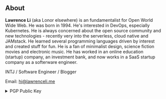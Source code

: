 ## About

**Lawrence Li** (aka Lonor elsewhere) is an fundamentalist for Open World Wide Web. He was born in 1994. He's interested in DevOps, especially Kubernetes. He is always concerned about the open source community and new technologies - recently very into the serverless, cloud native and JAMstack. He learned several programming languages driven by interest and created stuff for fun. He is a fan of minimalist design, science fiction movies and electronic music. He has worked in an online education (startup) company, an investment bank, and now works in a SaaS startup company as a softerware engineer.

INTJ / Software Engineer / Blogger

Email: <hi@lawrenceli.me>

<details>
  <summary> PGP Public Key </summary>

```txt
-----BEGIN PGP PUBLIC KEY BLOCK-----

mQINBGS86jIBEACnmdqmIm/fex2tzyZtDmSIGUuz2SMgVm2Iu5x0mXxYgVtobpH6
cuDOiBf8fPl8oMlacVKSPRAul05w6+hX3vt/JmbIuAZ2BlMX471tmjPCOs4vq0B6
hzs3ufHns57BmeN86w7NfTdQBIOtDIGHUEjpIMnL655V5+rYmrmZrkczzHryUY/9
EHL+uWAsyD3tJ9tYczdKPlly6feeqjokVdC2EYOzTLQIY9WtKnX4C7TSVe8T/3iE
L3QomTEUIukC8hGK9/syoI/7Opue4y6eYD/XZEllRvBYK6jvAJ28fO8rHdBq7+ar
7+POz74jA8/O+GgBYZQtgVDQncMhh3Sz6BsjsauGm3IDc1PvaRcXvQKdVqar6YJt
2FRZKbsiNyeyWwH44l5i/INsKWk839qK4F5W13p1B1HmonwuOc4CZZnkp+Yusz5+
aY178efJBNgwNjr4L53HlXZej4K/2Ln4FdCfllbCUpC7d+yZJUZ9GVZ6fgWnkV6e
y50o+2QI6HjT68ZTwOMMgoCJ1eXDNShaNOHuDZzQW6xk3Vx5M4RNneUEnRpngzmw
LM4cIa5uwTY8cQwiXQS+q+6C6h4gqqqHpQLs0OeiNeHD8QK6GPMS8y1/c9lkP+6F
Nqv400mIlsWHjHl7LUxBiXfj1kkffPWkcgkwDz85j4q8GNCbE98XLMKyXwARAQAB
tB5MYXdyZW5jZSBMaSA8aGlAbGF3cmVuY2VsaS5tZT6JAk4EEwEIADgWIQReF+ea
OiiOSVlOwetX7zS/a0l0MQUCZLzqMgIbAwULCQgHAgYVCgkICwIEFgIDAQIeAQIX
gAAKCRBX7zS/a0l0Mdx6D/9TBPU73bxFduCC9E0z90ScWpWxvI/7wU7pyQlPuuvz
NRlo/3dAeFagT9WaY9S5PgQW1cDtGX7VrARoPwjSxKOjnckfqxomEa8fCSukQBR8
wa3Mt8QbywMqLJikqEAPH4me+4ekO0/TR33viwVVSoa8IOu1vGTI8H9frYMnCWil
xbfdQpOgsGO/IO6OVjXxWhl2EXCtf2/Pgn6gD437BwusYQ5gxME1eCjlr1i5/eWt
+FVPrC/WECFf2Wmgk781TW5V55PKWh+/dNl7zVx3nvW51jWCTi4yMhghSGH+Rjwh
bBBYUbnJlkIH/5kmvu0WCO2oBE3BomRJz6vu6eUQPQ1LieqtlzLzFg6PZmdZC4/z
eMud6SlvIzNRu3jZGfs4W87k7bSulxVeRoQMbGn4QMhay8CKwF8YBCzt6zQfMCaL
78Tq85sT2O66dWJacwVBwtGQCONC6PO57Hf9fJs2G2aPZjGsTnxdVdAiRYmFdOqb
jefF++DU0P0BmEZTxq+Opt7NNisYpzeo19TMSu8dA4SybJdsFjm3Gu9CtVBAjRqo
k8Faw2UhTsOM20Mdv/RDMbZuaCUdBigSDW7LLK9D9V+vaEmuJVVXAXxu+VrW74SX
BIGK3C8fvopD9++/cfT5px08NAA2x8CGG999fq5y9Ra/JjAGQC5TnKPxMSFPkZtf
n7kCDQRkvOoyARAAruNXucq2m4qnm9haUSfSHe8RL75BbgugH07MAp9cvaN2xa5P
+IHNDZOi/9kD83tprZtZrCLhPT3a8ydWhUGbBjLDFpRea3pvWuoKqYLxCDt2q0BY
Std1UhRDr4S62mhvER00/ja/KrcFm1RhWJu+QxSwaYD3/rfuhzaDO9XoOMfz9acF
4aAzGaAl0laAguA+LtT2Twa78Or0axaZFOksH2QOJMxhffyVWT32OSd3J2P/zKwW
XWqSBGvI/IwHHMoyTqVMWPzw5DY6vYrCI0rNQYn0T5TkmqA5LgzLVIlFzTXH9RNG
axvVxuajKvvoyvcc/1H4087I8ELVotWqBdUw1VovRLQcXQDjwk5dSnHSqOp7yIxX
sQXsdGXRByp5qOalbP5LXnCV3E3MP4U2FARYw9fAMDlNivDWbwnFMxteflq4Oppv
7UWSOyN271BlVMHkuJ+uB7NgNB6QJe5o17UjLSd+Y8TwLwwuCZeJhdUtZAzRffIF
KuBdxKn7PXBaf3mZ9L5m/rNlo2a1KDWBW45xVWm40mXyi7pEziiHGCNsmN30gozo
mQfF9DbDPwt2YduzyeLEjskbb5zHmy5IPMdzVYa6CPvVwo7TCk1iXMFyTvcXQTuA
QJi6tuScQQkygnYN+bcpUT/dTeZQG3KIMFhNxuFZ3y4PzbcRkIyRsfNms30AEQEA
AYkCNgQYAQgAIBYhBF4X55o6KI5JWU7B61fvNL9rSXQxBQJkvOoyAhsMAAoJEFfv
NL9rSXQxKCsQAIEZXdLPDibe6TU1DBH7AniIZdQ5YIUAMcW2vPRTuY4v7vUCrnDK
mQqo0pijsCGcb6tj90F/2nwOaAGdKjNiUI3+BwqhoDDxJvLUTjZC94+EKO2NwSgO
mnbgTCWqGSGTX7EtVoDdk28jsnDb9GdN+txDEcM3QDUiKQvg3+3ubVdvtj//FJxh
vv0Tr6Ws4u2cQcGBDZiqEnlyCdDSqIDiLlG6yHXfqsdv+0uSzGu9Y737R2aeLJ9l
EaWM/kwqk9dUYrqZw3816yuIx32awIhzJLn7sW5xD3btKHyUcMRXBLUMKhiY+AZH
7t91jLHGWEz04uvbRYcW4GuB7gVl8USIkHMeM2oubyqrt4tIuONttuAsProRjKZ3
AFrc1Hsq56fQdhkcTRxrd1VxFj8JOPqMpXR/y/CVmo7HcHHj+/gFBkQjY5QAVE4K
MJ4LN+bYL06fxH2ZOjPXy6UjkKjKHAadt2HTlqShtVx9i7YIYEUL136mVTA5cEWs
0idhs1FEnWBsSF7AgdgFE039PFktKKLKjh0SjHbOSbPjxok4/NzA7BZhBPXUGUhu
JVL/dVAdok4ww65Hub0tRDWocTJUjxe5s4QyINUoeeXxMaycGmtT4+FKyMBWiKIm
nve9grzuulqKhYVnUUKUSx9o/Nuz+uB/QO4vowTP8AzbDgHyEO/AqJcr
=wWRN
-----END PGP PUBLIC KEY BLOCK-----
```

</details>
